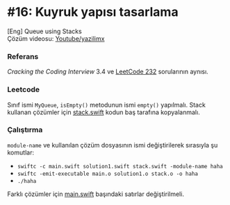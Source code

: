 # #16: Kuyruk yapısı tasarlama

[Eng] Queue using Stacks  
Çözüm videosu: [Youtube/yazilimx](https://youtu.be/pGD_VbLaAaA)

### Referans

_Cracking the Coding Interview_ 3.4 ve [LeetCode 232](https://leetcode.com/problems/implement-queue-using-stacks/) sorularının aynısı.

### Leetcode

Sınıf ismi `MyQueue`, `isEmpty()` metodunun ismi `empty()` yapılmalı. Stack kullanan çözümler için [stack.swift](./stack.swift) kodun baş tarafına kopyalanmalı.

### Çalıştırma

`module-name` ve kullanılan çözüm dosyasının ismi değiştirilerek sırasıyla şu komutlar:

- `swiftc -c main.swift solution1.swift stack.swift -module-name haha`
- `swiftc -emit-executable main.o solution1.o stack.o -o haha`
- `./haha`

Farklı çözümler için [main.swift](main.swift) başındaki satırlar değiştirilmeli.
